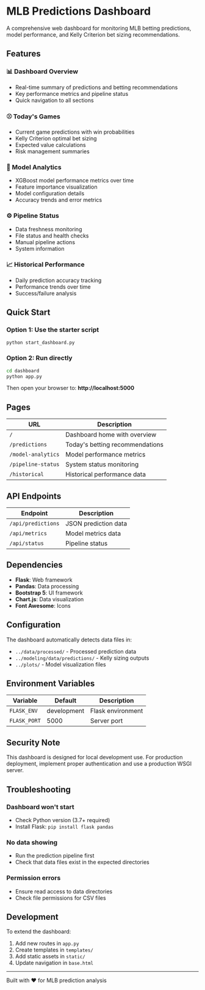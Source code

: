 # MLB Predictions Dashboard

A comprehensive web dashboard for monitoring MLB betting predictions, model performance, and Kelly Criterion bet sizing recommendations.

## Features

### 📊 Dashboard Overview
- Real-time summary of predictions and betting recommendations
- Key performance metrics and pipeline status
- Quick navigation to all sections

### ⚾ Today's Games
- Current game predictions with win probabilities
- Kelly Criterion optimal bet sizing
- Expected value calculations
- Risk management summaries

### 🧠 Model Analytics
- XGBoost model performance metrics over time
- Feature importance visualization
- Model configuration details
- Accuracy trends and error metrics

### ⚙️ Pipeline Status
- Data freshness monitoring
- File status and health checks
- Manual pipeline actions
- System information

### 📈 Historical Performance
- Daily prediction accuracy tracking
- Performance trends over time
- Success/failure analysis

## Quick Start

### Option 1: Use the starter script
```bash
python start_dashboard.py
```

### Option 2: Run directly
```bash
cd dashboard
python app.py
```

Then open your browser to: **http://localhost:5000**

## Pages

| URL | Description |
|-----|-------------|
| `/` | Dashboard home with overview |
| `/predictions` | Today's betting recommendations |
| `/model-analytics` | Model performance metrics |
| `/pipeline-status` | System status monitoring |
| `/historical` | Historical performance data |

## API Endpoints

| Endpoint | Description |
|----------|-------------|
| `/api/predictions` | JSON prediction data |
| `/api/metrics` | Model metrics data |
| `/api/status` | Pipeline status |

## Dependencies

- **Flask**: Web framework
- **Pandas**: Data processing
- **Bootstrap 5**: UI framework
- **Chart.js**: Data visualization
- **Font Awesome**: Icons

## Configuration

The dashboard automatically detects data files in:
- `../data/processed/` - Processed prediction data
- `../modeling/data/predictions/` - Kelly sizing outputs
- `../plots/` - Model visualization files

## Environment Variables

| Variable | Default | Description |
|----------|---------|-------------|
| `FLASK_ENV` | development | Flask environment |
| `FLASK_PORT` | 5000 | Server port |

## Security Note

This dashboard is designed for local development use. For production deployment, implement proper authentication and use a production WSGI server.

## Troubleshooting

### Dashboard won't start
- Check Python version (3.7+ required)
- Install Flask: `pip install flask pandas`

### No data showing
- Run the prediction pipeline first
- Check that data files exist in the expected directories

### Permission errors
- Ensure read access to data directories
- Check file permissions for CSV files

## Development

To extend the dashboard:

1. Add new routes in `app.py`
2. Create templates in `templates/`
3. Add static assets in `static/`
4. Update navigation in `base.html`

---

Built with ❤️ for MLB prediction analysis